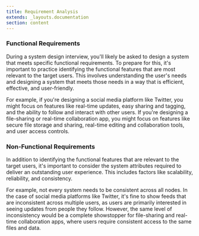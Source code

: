 ```yaml
---
title: Requirement Analysis
extends: _layouts.documentation
section: content
---
```


### Functional Requirements 

During a system design interview, you'll likely be asked to design a system that meets specific functional requirements. To prepare for this, it's important to practice identifying the functional features that are most relevant to the target users. This involves understanding the user's needs and designing a system that meets those needs in a way that is efficient, effective, and user-friendly.

For example, if you're designing a social media platform like Twitter, you might focus on features like real-time updates, easy sharing and tagging, and the ability to follow and interact with other users. If you're designing a file-sharing or real-time collaboration app, you might focus on features like secure file storage and sharing, real-time editing and collaboration tools, and user access controls.

### Non-Functional Requirements 

In addition to identifying the functional features that are relevant to the target users, it's important to consider the system attributes required to deliver an outstanding user experience. This includes factors like scalability, reliability, and consistency.

For example, not every system needs to be consistent across all nodes. In the case of social media platforms like Twitter, it's fine to show feeds that are inconsistent across multiple users, as users are primarily interested in seeing updates from people they follow. However, the same level of inconsistency would be a complete showstopper for file-sharing and real-time collaboration apps, where users require consistent access to the same files and data.
